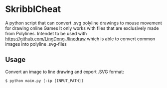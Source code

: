 # SkribblCheat
A python script that can convert .svg polyline drawings to mouse movement for drawing online Games
It only works with files that are exclusively made from Polylines. Intendet to be used with https://github.com/LingDong-/linedraw which is able to convert common images into polyline .svg-files

## Usage
Convert an image to line drawing and export .SVG format:

```shell
$ python main.py [-ip [INPUT_PATH]]
```
